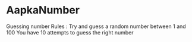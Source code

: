 # AapkaNumber
Guessing number 
Rules :
Try and guess a random number between 1 and 100
You have 10 attempts to guess the right number
